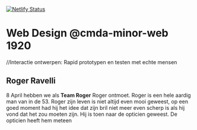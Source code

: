 [![Netlify Status](https://api.netlify.com/api/v1/badges/70e8c292-b24c-4507-b5c6-d77aa6083cb7/deploy-status)](https://app.netlify.com/sites/webdesign-ramon/deploys)

# Web Design @cmda-minor-web 1920
//Interactie ontwerpen: Rapid prototypen en testen met echte mensen

## Roger Ravelli
8 April hebben we als **Team Roger** Roger ontmoet. Roger is een hele aardig man van in de 53. 
Roger zijn leven is niet altijd even mooi geweest, op een goed moment had hij het idee dat zijn bril niet meer even scherp is als hij vond dat het zou moeten zijn. Hij is toen naar de opticien geweest. De opticien heeft hem meteen 

